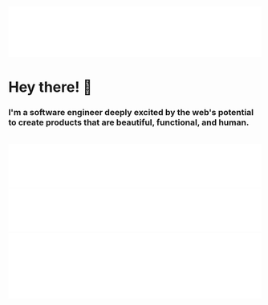 <div align="center">
  <a href="#logo">
    <img id="logo" src="assets/logo.svg" alt="Hawk Ticehurst logo." />
  </a>
</div>

# Hey there! 👋

### I'm a software engineer deeply excited by the web's potential to create products that are beautiful, functional, and human.

<br/>

<div align="center">
  <div>  
    <img id="pronoun" src="assets/pronoun-card.svg" alt="Pronoun card" />
  </div>
  <a href="https://councildataproject.github.io/">
    <img src="assets/free-time-card.svg" alt="Free time card" />
  </a>
<!--   <a href="#thinking">
    <img id="thinking" src="assets/thinking-card.svg" alt="Thinking card" />
  </a>
  <a href="#learning">
    <img id="learning" src="assets/learning-card.svg" alt="Learning card" />
  </a> -->
  <div>
    <img id="fun-fact" src="assets/fun-fact-card.svg" alt="Fun fact card" />
  </div>
</div>

<!--
- 🌱 I’m learning [Svelte](https://svelte.dev/) and Apple's motion graphics / compisiting software [Motion](https://www.apple.com/final-cut-pro/motion/)
- ⚡️ Fun fact: Before discovering software I spent 5 years as a filmmaker, where I...
  - Co-directed and produced a variety of [content](https://www.youtube.com/watch?v=JzYJceyyzdQ) that has garnered a combined 54+ million views,
  - Had some of that content [featured](https://www.youtube.com/watch?v=_h1ooyyFkF0) on Last Week Tonight by John Oliver,
  - Won a regional emmy for a short film, and
  - Went [viral](https://www.youtube.com/watch?v=re5TqWQgWd4) 
  -->
